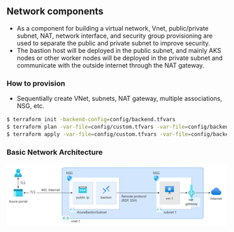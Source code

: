 ## Network components

- As a component for building a virtual network, Vnet, public/private subnet, NAT, network interface, and security group provisioning are used to separate the public and private subnet to improve security.
- The bastion host will be deployed in the public subnet, and mainly AKS nodes or other worker nodes will be deployed in the private subnet and communicate with the outside internet through the NAT gateway.

### How to provision
- Sequentially create VNet, subnets, NAT gateway, multiple associations, NSG, etc.
```zsh
$ terraform init -backend-config=config/backend.tfvars
$ terraform plan -var-file=config/custom.tfvars -var-file=config/backend.tfvars
$ terraform apply -var-file=config/custom.tfvars -var-file=config/backend.tfvars
```

### Basic Network Architecture
![alt text](./images/architecture.png)
